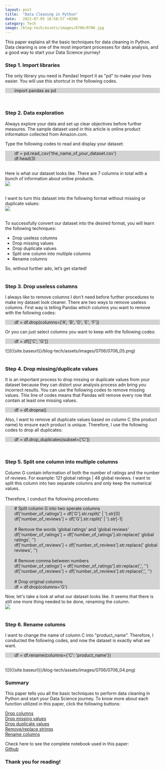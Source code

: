 ```yaml
---
layout: post
title:  "Data Cleaning in Python"
date:   2021-07-05 18:58:57 +0200
category: Tech
image: /blog-tech/assets/images/0706/0706.jpg
---
```

This paper explains all the basic techniques for data cleaning in Python. Data cleaning is one of the most important processes for data analysis, and a good way to start your Data Science journey!

### Step 1. Import libraries
The only library you need is Pandas! Import it as "pd" to make your lives easier. You will use this shortcut in the following codes.

<p style="background-color:LightGray; padding-left:30px"> import pandas as pd </p>
<br>

### Step 2. Data exploration
Always explore your data and set up clear objectives before further measures. The sample dataset used in this article is online product information collected from Amazon.com.

Type the following codes to read and display your dataset:
<p style="background-color:LightGray; padding-left:30px"> df = pd.read_csv('the_name_of_your_dataset.csv') <br> df.head(3) </p>

<br>Here is what our dataset looks like. There are 7 columns in total with a bunch of information about online products.
<br>![]({{site.baseurl}}/blog-tech/assets/images/0706/0706_01.png)

<br>I want to turn this dataset into the following format without missing or duplicate values: 
<br>![]({{site.baseurl}}/blog-tech/assets/images/0706/0706_02.png)

<br>To successfully convert our dataset into the desired format, you will learn the following techniques:
<ul>
  <li>Drop useless columns</li>
  <li>Drop missing values</li>
  <li>Drop duplicate values</li>
  <li>Split one column into multiple columns</li>
  <li>Rename columns</li>
</ul>

So, without further ado, let’s get started!
<br><br>

### Step 3. Drop useless columns
I always like to remove columns I don't need before further procedures to make my dataset look cleaner. There are two ways to remove useless columns. First way is telling Pandas which columns you want to remove with the following codes:
<br>
<p style="background-color:LightGray; padding-left:30px"> df = df.drop(columns=['A', 'B', 'D', 'E', 'F']) </p>
Or you can just select columns you want to keep with the following codes:
<br>
<p style="background-color:LightGray; padding-left:30px"> df = df[['C', 'G']]</p>
![]({{site.baseurl}}/blog-tech/assets/images/0706/0706_05.png)
<br><br>

### Step 4. Drop missing/duplicate values
It is an important process to drop missing or duplicate values from your dataset because they can distort your analysis process adn bring you incorrect results. You can use the following codes to remove missing values. This line of codes means that Pandas will remove every row that contain at least one missing values.
<br>
<p style="background-color:LightGray; padding-left:30px"> df = df.dropna() </p>
Also, I want to remove all duplicate values based on column C (the product name) to ensure each product is unique. Therefore, I use the following codes to drop all duplicates:
<br>
<p style="background-color:LightGray; padding-left:30px"> df = df.drop_duplicates(subset=['C']) </p>
<br>

### Step 5. Split one column into multiple columns
Column G contain information of both the number of ratings and the number of reviews. For example: 121 global ratings | 48 global reviews. I want to split this column into two separate columns and only keep the numerical values.
<br><br>Therefore, I conduct the following procedures:
<p style="background-color:LightGray; padding-left:30px">
# Split column G into two sperate columns
<br>df['number_of_ratings'] = df['G'].str.rsplit(' | ').str[0]
<br>df['number_of_reviews'] = df['G'].str.rsplit(' | ').str[-1]
<br><br># Remove the words 'global ratings' and 'global reviews'
<br>df['number_of_ratings'] = df['number_of_ratings'].str.replace(' global ratings', '')
<br>df['number_of_reviews'] = df['number_of_reviews'].str.replace(' global reviews', '')
<br><br># Remove comma between numbers
<br>df['number_of_ratings'] = df['number_of_ratings'].str.replace(',', '')
<br>df['number_of_reviews'] = df['number_of_reviews'].str.replace(',', '')
<br><br># Drop original columns
<br>df = df.drop(columns='G')
</p>

Now, let's take a look at what our dataset looks like. It seems that there is still one more thing needed to be done, renaming the column.
<br>![]({{site.baseurl}}/blog-tech/assets/images/0706/0706_03.png)
<br><br>

### Step 6. Rename columns
I want to change the name of column C into "product_name". Therefore, I conducted the following codes, and now the dataset is exactly what we want.
<br>
<p style="background-color:LightGray; padding-left:30px"> df = df.rename(columns={'C': 'product_name'}) </p>
<br>![]({{site.baseurl}}/blog-tech/assets/images/0706/0706_04.png)
<br>

### Summary
This paper tells you all the basic techniques to perform data cleaning in Python and start your Data Science journey. To know more about each function utilized in this paper, click the following buttons:

<a href="https://pandas.pydata.org/pandas-docs/stable/reference/api/pandas.DataFrame.drop.html" target="_blank">Drop columns</a>
<br><a href="https://pandas.pydata.org/docs/reference/api/pandas.DataFrame.dropna.html" target="_blank">Drop missing values</a>
<br><a href="https://pandas.pydata.org/pandas-docs/stable/reference/api/pandas.DataFrame.drop_duplicates.html" target="_blank">Drop duplicate values</a>
<br><a href="https://pandas.pydata.org/docs/reference/api/pandas.DataFrame.replace.html" target="_blank">Remove/replace strings</a>
<br><a href="https://pandas.pydata.org/pandas-docs/stable/reference/api/pandas.DataFrame.rename.html" target="_blank">Rename columns</a>

Check here to see the complete notebook used in this paper:
<br><a href="https://github.com/martintsai1976/Data-Cleaning-in-Python/blob/main/Data%20Cleaning%20in%20Python.ipynb" target="_blank">Github</a>
<br>

### Thank you for reading!